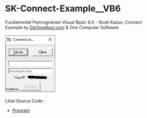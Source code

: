 # SK-Connect-Example__VB6
Fundamental Pemrograman Visual Basic 6.0 - Studi Kasus; Connect Example by DeI3oe@aol.com & One Computer Software<br><br>
<img src="https://github.com/RizkyKhapidsyah/SK-Connect-Example__VB6/blob/main/result/001.png"><br><br>
Lihat Source Code : <br>
- <a href="https://github.com/RizkyKhapidsyah/SK-Connect-Example__VB6/blob/main/ConnectFRM.frm">Program</a>
